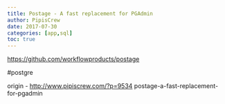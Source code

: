 ```yaml
---
title: Postage - A fast replacement for PGAdmin
author: PipisCrew
date: 2017-07-30
categories: [app,sql]
toc: true
---
```


https://github.com/workflowproducts/postage

#postgre

origin - http://www.pipiscrew.com/?p=9534 postage-a-fast-replacement-for-pgadmin